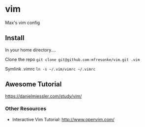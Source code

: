 # vim
Max's vim config

## Install
In your home directory....

Clone the repo
`git clone git@github.com:mfresonke/vim.git .vim`

Symlink .vimrc
`ln -s ~/.vim/vimrc ~/.vimrc`

## Awesome Tutorial
https://danielmiessler.com/study/vim/

### Other Resources
 - Interactive Vim Tutorial: http://www.openvim.com/
